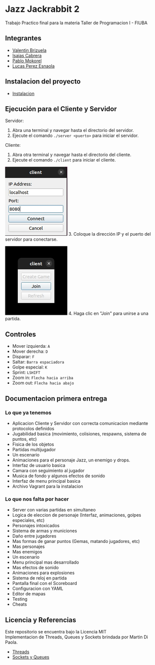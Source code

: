 # Jazz Jackrabbit 2
Trabajo Practico final para la materia Taller de Programacion I - FIUBA

## Integrantes
* [Valentin Brizuela](https://github.com/ValentinBrizuela)
* [Isaias Cabrera](https://github.com/isaiascabreraa)
* [Pablo Mokorel](https://github.com/pablomoko)
* [Lucas Perez Esnaola](https://github.com/LucasPerezEs)

## Instalacion del proyecto
* [Instalacion](MANUAL_DE_INSTALACION.txt)

## Ejecución para el Cliente y Servidor
Servidor:
1. Abra una terminal y navegar hasta el directorio del servidor.
2. Ejecute el comando `./server <puerto>` para iniciar el servidor.

Cliente:
1. Abra otra terminal y navegar hasta el directorio del cliente.
2. Ejecute el comando `./client` para iniciar el cliente.

![ConnectMenu](doc/port-ip.jpeg)
3. Coloque la dirección IP y el puerto del servidor para conectarse.

![JoinMenu](doc/join.jpeg)
4. Haga clic en "Join" para unirse a una partida.

## Controles
* Mover izquierda: `A`
* Mover derecha: `D`
* Disparar: `F`
* Saltar: `Barra espaciadora`
* Golpe especial: `K`
* Sprint: `LSHIFT`
* Zoom in: `Flecha hacia arriba`
* Zoom out: `Flecha hacia abajo`

## Documentacion primera entrega
### Lo que ya tenemos
* Aplicacion Cliente y Servidor con correcta comunicacion mediante protocolos definidos
* Jugabilidad basica (movimiento, colisiones, respawns, sistema de puntos, etc)
* Fisica de los objetos
* Partidas multijugador
* Un escenario
* Animaciones para el personaje Jazz, un enemigo y drops.
* Interfaz de usuario basica
* Camara con seguimiento al jugador
* Musica de fondo y algunos efectos de sonido
* Interfaz de menu principal basica
* Archivo Vagrant para la instalacion

### Lo que nos falta por hacer
* Server con varias partidas en simultaneo
* Logica de eleccion de personaje (Interfaz, animaciones, golpes especiales, etc)
* Personajes intoxicados
* Sistema de armas y municiones
* Daño entre jugadores
* Mas formas de ganar puntos (Gemas, matando jugadores, etc)
* Mas personajes
* Mas enemigos
* Un escenario
* Menu principal mas desarrollado
* Mas efectos de sonido
* Animaciones para explosiones
* Sistema de reloj en partida
* Pantalla final con el Scoreboard
* Configuracion con YAML
* Editor de mapas
* Testing
* Cheats

## Licencia y Referencias
Este repositorio se encuentra bajo la Licencia MIT  
Implementacion de Threads, Queues y Sockets brindada por Martin Di Paola.
* [Threads](https://github.com/eldipa/hands-on-threads)
* [Sockets y Queues](https://github.com/eldipa/sockets-en-cpp)
